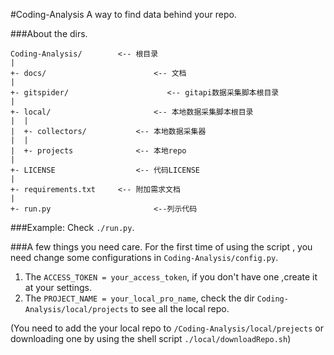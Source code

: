 #Coding-Analysis
A way to find data behind your repo.

###About the dirs.
```
Coding-Analysis/        <-- 根目录
|
+- docs/                        <-- 文档
|
+- gitspider/                      <-- gitapi数据采集脚本根目录
|
+- local/                       <-- 本地数据采集脚本根目录
|  |
|  +- collectors/           <-- 本地数据采集器
|  |
|  +- projects              <-- 本地repo
|
+- LICENSE                  <-- 代码LICENSE
|
+- requirements.txt     <-- 附加需求文档 
|
+- run.py                       <--列示代码
```

###Example:
 Check `./run.py`.
 
###A few things you need care.
For the first time of using the script , you need change some configurations in `Coding-Analysis/config.py`.

1. The `ACCESS_TOKEN = your_access_token`, if you don't have one ,create it at your settings.
2. The `PROJECT_NAME = your_local_pro_name`, check the dir `Coding-Analysis/local/projects` to see all the local repo.

(You need to add the your local repo to `/Coding-Analysis/local/prejects` or downloading one by using the shell script `./local/downloadRepo.sh`)


 